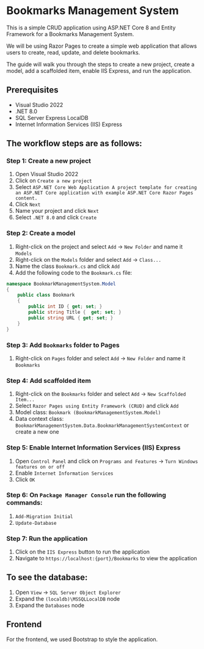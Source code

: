 # Bookmarks Management System

This is a simple CRUD application using ASP.NET Core 8 and Entity Framework for a Bookmarks Management System.

We will be using Razor Pages to create a simple web application that allows users to create, read, update, and delete bookmarks.

The guide will walk you through the steps to create a new project, create a model, add a scaffolded item, enable IIS Express, and run the application.

## Prerequisites

- Visual Studio 2022
- .NET 8.0
- SQL Server Express LocalDB
- Internet Information Services (IIS) Express

## The workflow steps are as follows:

### Step 1: Create a new project

1. Open Visual Studio 2022
2. Click on `Create a new project`
3. Select `ASP.NET Core Web Application A project template for creating an ASP.NET Core application with example ASP.NET Core Razor Pages content.`
4. Click `Next`
5. Name your project and click `Next`
6. Select `.NET 8.0` and click `Create`

### Step 2: Create a model

1. Right-click on the project and select `Add` -> `New Folder` and name it `Models`
2. Right-click on the `Models` folder and select `Add` -> `Class...`
3. Name the class `Bookmark.cs` and click `Add`
4. Add the following code to the `Bookmark.cs` file:

```csharp
namespace BookmarkManagementSystem.Model
{
    public class Bookmark
    {
        public int ID { get; set; }
        public string Title {  get; set; }
        public string URL { get; set; }
    }
}
```

### Step 3: Add `Bookmarks` folder to Pages

1. Right-click on `Pages` folder and select `Add` -> `New Folder` and name it `Bookmarks`

### Step 4: Add scaffolded item

1. Right-click on the `Bookmarks` folder and select `Add` -> `New Scaffolded Item...`
2. Select `Razor Pages using Entity Framework (CRUD)` and click `Add`
3. Model class: `Bookmark (BookmarkManagementSystem.Model)`
4. Data context class: `BookmarkManagementSystem.Data.BookmarkManagementSystemContext` or create a new one

### Step 5: Enable Internet Information Services (IIS) Express

1. Open `Control Panel` and click on `Programs and Features` -> `Turn Windows features on or off`
2. Enable `Internet Information Services`
3. Click `OK`

### Step 6: On `Package Manager Console` run the following commands:

1. `Add-Migration Initial`
2. `Update-Database`

### Step 7: Run the application

1. Click on the `IIS Express` button to run the application
2. Navigate to `https://localhost:{port}/Bookmarks` to view the application

## To see the database:

1. Open `View` -> `SQL Server Object Explorer`
2. Expand the `(localdb)\MSSQLLocalDB` node
3. Expand the `Databases` node

## Frontend

For the frontend, we used Bootstrap to style the application.

